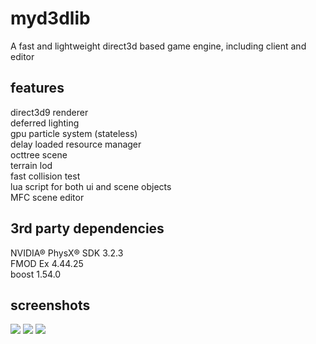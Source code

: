 myd3dlib
====
A fast and lightweight direct3d based game engine, including client and editor

features
----
direct3d9 renderer<br>
deferred lighting<br>
gpu particle system (stateless)<br>
delay loaded resource manager<br>
octtree scene<br>
terrain lod<br>
fast collision test<br>
lua script for both ui and scene objects<br>
MFC scene editor<br>

3rd party dependencies
----
NVIDIA® PhysX® SDK 3.2.3<br>
FMOD Ex 4.44.25<br>
boost 1.54.0<br>

screenshots
----
![](https://a.fsdn.com/con/app/proj/myd3dlib/screenshots/test.jpg/1)
![](https://a.fsdn.com/con/app/proj/myd3dlib/screenshots/test2.jpg/1)
![](https://a.fsdn.com/con/app/proj/myd3dlib/screenshots/cloth.jpg/1)
